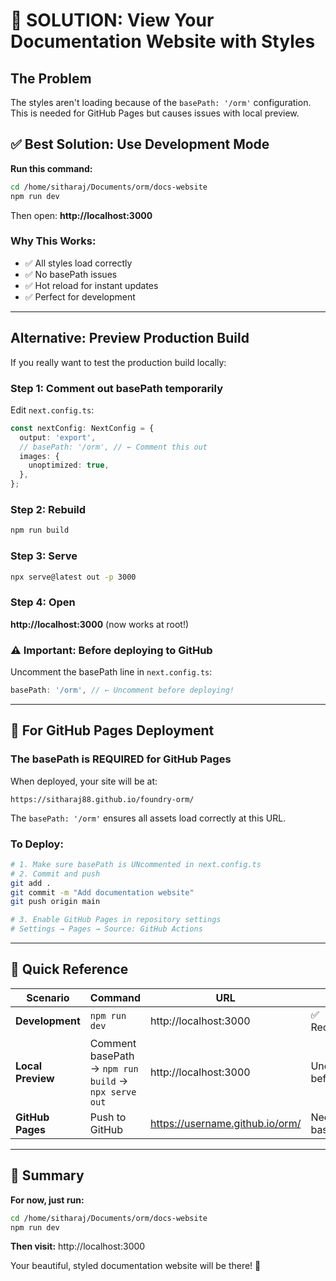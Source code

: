 # 🎯 SOLUTION: View Your Documentation Website with Styles

## The Problem
The styles aren't loading because of the `basePath: '/orm'` configuration. This is needed for GitHub Pages but causes issues with local preview.

## ✅ Best Solution: Use Development Mode

**Run this command:**
```bash
cd /home/sitharaj/Documents/orm/docs-website
npm run dev
```

Then open: **http://localhost:3000**

### Why This Works:
- ✅ All styles load correctly
- ✅ No basePath issues
- ✅ Hot reload for instant updates
- ✅ Perfect for development

---

## Alternative: Preview Production Build

If you really want to test the production build locally:

### Step 1: Comment out basePath temporarily
Edit `next.config.ts`:
```typescript
const nextConfig: NextConfig = {
  output: 'export',
  // basePath: '/orm', // ← Comment this out
  images: {
    unoptimized: true,
  },
};
```

### Step 2: Rebuild
```bash
npm run build
```

### Step 3: Serve
```bash
npx serve@latest out -p 3000
```

### Step 4: Open
**http://localhost:3000** (now works at root!)

### ⚠️ Important: Before deploying to GitHub
Uncomment the basePath line in `next.config.ts`:
```typescript
basePath: '/orm', // ← Uncomment before deploying!
```

---

## 🚀 For GitHub Pages Deployment

### The basePath is REQUIRED for GitHub Pages
When deployed, your site will be at:
```
https://sitharaj88.github.io/foundry-orm/
```

The `basePath: '/orm'` ensures all assets load correctly at this URL.

### To Deploy:
```bash
# 1. Make sure basePath is UNcommented in next.config.ts
# 2. Commit and push
git add .
git commit -m "Add documentation website"
git push origin main

# 3. Enable GitHub Pages in repository settings
# Settings → Pages → Source: GitHub Actions
```

---

## 📝 Quick Reference

| Scenario | Command | URL | Notes |
|----------|---------|-----|-------|
| **Development** | `npm run dev` | http://localhost:3000 | ✅ Recommended |
| **Local Preview** | Comment basePath → `npm run build` → `npx serve out` | http://localhost:3000 | Uncomment before deploy |
| **GitHub Pages** | Push to GitHub | https://username.github.io/orm/ | Needs basePath |

---

## 🎉 Summary

**For now, just run:**
```bash
cd /home/sitharaj/Documents/orm/docs-website
npm run dev
```

**Then visit:** http://localhost:3000

Your beautiful, styled documentation website will be there! 🚀
